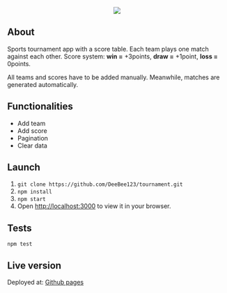 <p align="center"><a href="https://reactjs.org" target="_blank"><img src="https://encrypted-tbn0.gstatic.com/images?q=tbn:ANd9GcRy81xKzdvWHqMQ0s4mzwYx6TxetMYC4igaSMJf2L-UkA&s" ></a></p>

## About

Sports tournament app with a score table. Each team plays one match against each other. Score system: <b>win =</b> +3points, <b>draw =</b> +1point, <b>loss =</b> 0points.

All teams and scores have to be added manually. Meanwhile, matches are generated automatically.

## Functionalities

- Add team
- Add score
- Pagination
- Clear data

## Launch

1) `git clone https://github.com/DeeBee123/tournament.git`
2) `npm install`
3) `npm start`
4) Open [http://localhost:3000](http://localhost:3000) to view it in your browser.

## Tests

`npm test`

## Live version

Deployed at: [Github pages](linktoBeUploaded)
